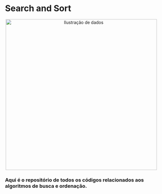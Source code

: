 # Search and Sort

<div align="center">
<image src="7718877.jpg" alt="Ilustração de dados" width="500"></image>
</div>

### Aqui é o repositório de todos os códigos relacionados aos algoritmos de busca e ordenação.
